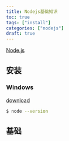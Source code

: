 ```yaml
---
title: Nodejs基础知识
toc: true
tags: ["install"]
categories: ["nodejs"]
draft: true
---
```


[Node.js](https://nodejs.org/)

## 安装

### Windows
[download](https://nodejs.org/dist/v7.0.0/node-v7.0.0-x64.msi)

``` bash
$ node --version
```

## 基础
